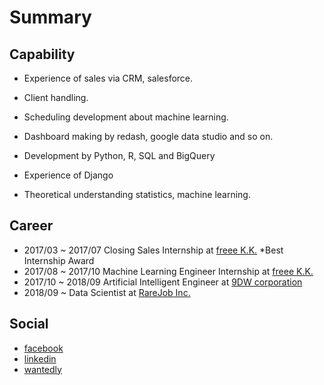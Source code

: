 # Summary 
## Capability 
- Experience of sales via CRM, salesforce. 
- Client handling. 
- Scheduling development about machine learning.

- Dashboard making by redash, google data studio and so on. 
- Development by Python, R, SQL and BigQuery
- Experience of Django

- Theoretical understanding statistics, machine learning.

## Career 
- 2017/03 ~ 2017/07
  Closing Sales Internship at [freee K.K.](https://corp.freee.co.jp/) *Best Internship Award
- 2017/08 ~ 2017/10 
  Machine Learning Engineer Internship at [freee K.K.](https://corp.freee.co.jp/)
- 2017/10 ~ 2018/09
  Artificial Intelligent Engineer at [9DW corporation](https://9dw.jp/)
- 2018/09 ~
  Data Scientist at [RareJob Inc.](https://www.rarejob.com/)
  
## Social
- [facebook](https://www.facebook.com/hayata.yamamoto)
- [linkedin](https://www.linkedin.com/in/hayata-yamamoto/)
- [wantedly](https://www.wantedly.com/users/17795847)

